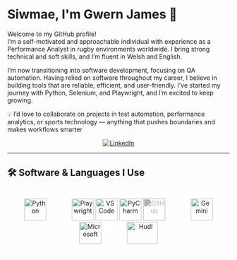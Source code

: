 # Siwmae, I'm Gwern James 🏴󠁧󠁢󠁷󠁬󠁳󠁿

Welcome to my GitHub profile!  
I’m a self-motivated and approachable individual with experience as a Performance Analyst in rugby environments worldwide. I bring strong technical and soft skills, and I’m fluent in Welsh and English.

I’m now transitioning into software development, focusing on QA automation. Having relied on software throughout my career, I believe in building tools that are reliable, efficient, and user-friendly.
I’ve started my journey with Python, Selenium, and Playwright, and I’m excited to keep growing.

💡 I’d love to collaborate on projects in test automation, performance analytics, or sports technology — anything that pushes boundaries and makes workflows smarter

<p align="center">
  <a href="https://www.linkedin.com/in/gwernjames/" target="_blank">
    <img src="https://img.shields.io/badge/LinkedIn-%230077B5.svg?&style=for-the-badge&logo=linkedin&logoColor=white" alt="LinkedIn"/>
  </a>
</p>

---

## 🛠️ Software & Languages I Use

<div align="center" style="background-color: rgba(255,255,255,0.4); padding: 20px; border-radius: 12px; display: inline-block;">

  <!-- Python -->
  <img src="https://cdn.jsdelivr.net/gh/devicons/devicon/icons/python/python-original.svg" alt="Python" width="50" height="50"/>
  
  <!-- Selenium (white) -->
  <img src="https://cdn.jsdelivr.net/gh/devicons/devicon/icons/selenium/selenium-original.svg" alt="Selenium" width="50" height="50" style="filter: brightness(0) invert(1);"/>
  
  <!-- Playwright -->
  <img src="https://playwright.dev/img/playwright-logo.svg" alt="Playwright" width="50" height="50"/>
 
  
  <!-- VS Code -->
  <img src="https://cdn.jsdelivr.net/gh/devicons/devicon/icons/vscode/vscode-original.svg" alt="VS Code" width="50" height="50"/>
  
  <!-- PyCharm -->
  <img src="https://cdn.jsdelivr.net/gh/devicons/devicon/icons/pycharm/pycharm-original.svg" alt="PyCharm" width="50" height="50"/>
  
  <!-- GitHub (light gray) -->
  <img src="https://cdn.jsdelivr.net/gh/devicons/devicon/icons/github/github-original.svg" alt="GitHub" width="50" height="50" style="filter: brightness(0) invert(0.7);"/>
  
  <!-- ChatGPT (white) -->
  <img src="https://cdn.jsdelivr.net/gh/simple-icons/simple-icons/icons/openai.svg" alt="ChatGPT" width="50" height="50" style="filter: brightness(0) invert(1);"/>
  
  <!-- Gemini (colorful) -->
  <img src="https://cdn.jsdelivr.net/gh/simple-icons/simple-icons/icons/googlegemini.svg" alt="Gemini" width="50" height="50"/>
  
  <!-- Microsoft -->
  <img src="https://cdn.jsdelivr.net/gh/devicons/devicon/icons/windows8/windows8-original.svg" alt="Microsoft" width="50" height="50"/>
  
  <!-- macOS (white apple) -->
  <img src="https://cdn.jsdelivr.net/gh/devicons/devicon/icons/apple/apple-original.svg" alt="macOS" width="50" height="50" style="filter: brightness(0) invert(1);"/>
  
  <!-- Hudl -->
  <img src="https://seeklogo.com/images/H/hudl-logo-82E6587A42-seeklogo.com.png" alt="Hudl" width="70" height="50"/>

</div>
